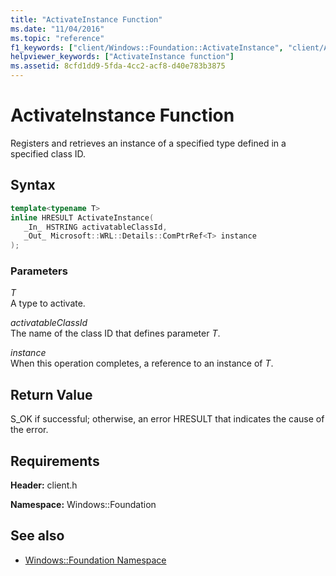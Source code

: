 ```yaml
---
title: "ActivateInstance Function"
ms.date: "11/04/2016"
ms.topic: "reference"
f1_keywords: ["client/Windows::Foundation::ActivateInstance", "client/ABI::Windows::Foundation::ActivateInstance"]
helpviewer_keywords: ["ActivateInstance function"]
ms.assetid: 8cfd1dd9-5fda-4cc2-acf8-d40e783b3875
---
```

# ActivateInstance Function

Registers and retrieves an instance of a specified type defined in a specified class ID.

## Syntax

```cpp
template<typename T>
inline HRESULT ActivateInstance(
   _In_ HSTRING activatableClassId,
   _Out_ Microsoft::WRL::Details::ComPtrRef<T> instance
);
```

### Parameters

*T*<br/>
A type to activate.

*activatableClassId*<br/>
The name of the class ID that defines parameter *T*.

*instance*<br/>
When this operation completes, a reference to an instance of *T*.

## Return Value

S_OK if successful; otherwise, an error HRESULT that indicates the cause of the error.

## Requirements

**Header:** client.h

**Namespace:** Windows::Foundation

## See also

- [Windows::Foundation Namespace](windows-foundation-namespace.md)
